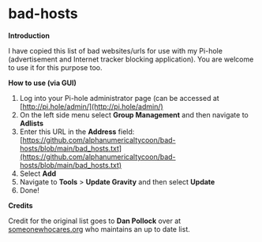 # bad-hosts
**Introduction**

I have copied this list of bad websites/urls for use with my Pi-hole (advertisement and Internet tracker blocking application). You are welcome to use it for this purpose too.

**How to use (via GUI)**

1. Log into your Pi-hole administrator page (can be accessed at [http://pi.hole/admin/](http://pi.hole/admin/)
2. On the left side menu select **Group Management** and then navigate to **Adlists**
3. Enter this URL in the **Address** field: [https://github.com/alphanumericaltycoon/bad-hosts/blob/main/bad_hosts.txt](https://github.com/alphanumericaltycoon/bad-hosts/blob/main/bad_hosts.txt)
4. Select **Add**
5. Navigate to **Tools** > **Update Gravity** and then select **Update**
6. Done! 

**Credits**

Credit for the original list goes to **Dan Pollock** over at [someonewhocares.org](https://someonewhocares.org/hosts/) who maintains an up to date list.
